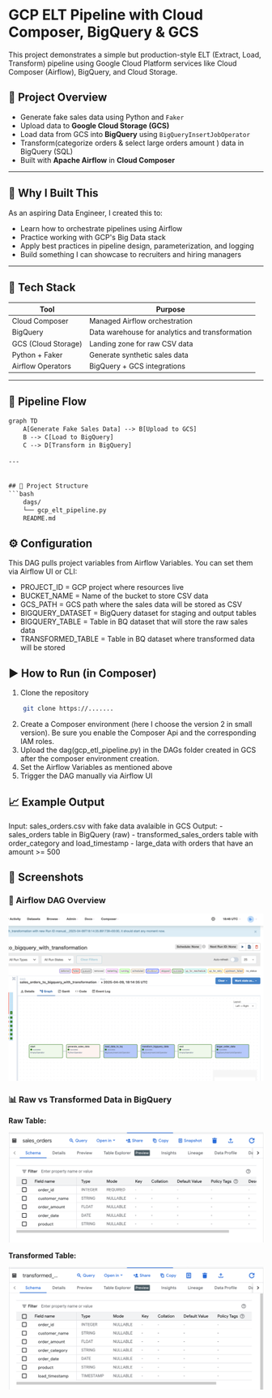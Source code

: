 # GCP ELT Pipeline with Cloud Composer, BigQuery & GCS

This project demonstrates a simple but production-style ELT (Extract, Load, Transform) pipeline using Google Cloud Platform services like Cloud Composer (Airflow), BigQuery, and Cloud Storage.

## 🚀 Project Overview

- Generate fake sales data using Python and `Faker`
- Upload data to **Google Cloud Storage (GCS)**
- Load data from GCS into **BigQuery** using `BigQueryInsertJobOperator`
- Transform(categorize orders & select large orders amount ) data in BigQuery (SQL)
- Built with **Apache Airflow** in **Cloud Composer**

---

## 🧠 Why I Built This

As an aspiring Data Engineer, I created this to:

- Learn how to orchestrate pipelines using Airflow
- Practice working with GCP's Big Data stack
- Apply best practices in pipeline design, parameterization, and logging
- Build something I can showcase to recruiters and hiring managers

---

## 🧰 Tech Stack

| Tool | Purpose |
|------|---------|
| Cloud Composer | Managed Airflow orchestration |
| BigQuery | Data warehouse for analytics and transformation |
| GCS (Cloud Storage) | Landing zone for raw CSV data |
| Python + Faker | Generate synthetic sales data |
| Airflow Operators | BigQuery + GCS integrations |

---

## 🔁 Pipeline Flow

```mermaid
graph TD
    A[Generate Fake Sales Data] --> B[Upload to GCS]
    B --> C[Load to BigQuery]
    C --> D[Transform in BigQuery]

---


## 📁 Project Structure
```bash
    dags/
    └── gcp_elt_pipeline.py   
    README.md                 
```

## ⚙️ Configuration
This DAG pulls project variables from Airflow Variables. You can set them via Airflow UI or CLI:

- PROJECT_ID = GCP project where resources live
- BUCKET_NAME = Name of the bucket to store CSV data
- GCS_PATH = GCS path where the sales data will be stored as CSV
- BIGQUERY_DATASET = BigQuery dataset for staging and output tables
- BIGQUERY_TABLE = Table in BQ dataset that will store the raw sales data
- TRANSFORMED_TABLE = Table in BQ dataset where transformed data will be stored 

## ▶️ How to Run (in Composer)
1. Clone the repository 
```bash
    git clone https://.......
```
2. Create a Composer environment (here I choose the version 2 in small version). Be sure you enable the Composer Api and the corresponding IAM roles.
3. Upload the dag(gcp_etl_pipeline.py) in the DAGs folder created in GCS after the composer environment creation.
4. Set the Airflow Variables as mentioned above
5. Trigger the DAG manually via Airflow UI

## 📈 Example Output
Input: sales_orders.csv with fake data avalaible in GCS
Output:
    - sales_orders table in BigQuery (raw)
    - transformed_sales_orders table with order_category and load_timestamp
    - large_data with orders that have an amount >= 500

## 📸 Screenshots

### 🔄 Airflow DAG Overview

![Airflow DAG Screenshot](snapshots/result1.png)

### 📊 Raw vs Transformed Data in BigQuery

**Raw Table:**

![Raw BigQuery Table](snapshots/sales_raw_data.png)

**Transformed Table:**

![Transformed BigQuery Table](snapshots/sales_transformed_data.png)



